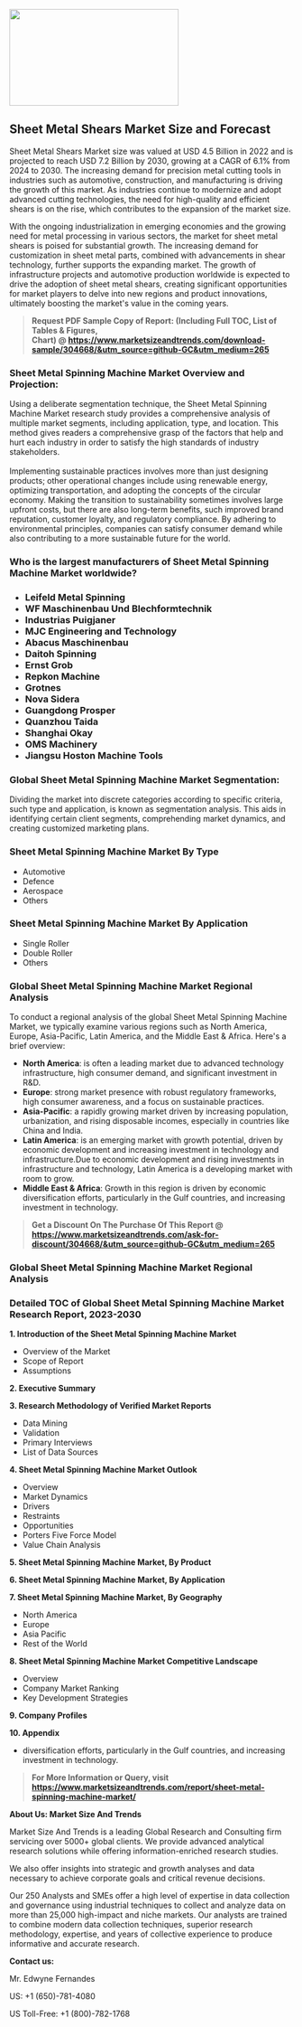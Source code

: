 <p><img class="alignnone size-medium wp-image-20088" src="https://ffe5etoiles.com/wp-content/uploads/2024/12/MST1-300x171.png" alt="" width="300" height="171" /></p><h2>Sheet Metal Shears Market Size and Forecast</h2><p>Sheet Metal Shears Market size was valued at USD 4.5 Billion in 2022 and is projected to reach USD 7.2 Billion by 2030, growing at a CAGR of 6.1% from 2024 to 2030. The increasing demand for precision metal cutting tools in industries such as automotive, construction, and manufacturing is driving the growth of this market. As industries continue to modernize and adopt advanced cutting technologies, the need for high-quality and efficient shears is on the rise, which contributes to the expansion of the market size.</p><p>With the ongoing industrialization in emerging economies and the growing need for metal processing in various sectors, the market for sheet metal shears is poised for substantial growth. The increasing demand for customization in sheet metal parts, combined with advancements in shear technology, further supports the expanding market. The growth of infrastructure projects and automotive production worldwide is expected to drive the adoption of sheet metal shears, creating significant opportunities for market players to delve into new regions and product innovations, ultimately boosting the market's value in the coming years.</p></p><blockquote id="" class=""><strong>Request PDF Sample Copy of Report: (Including Full TOC, List of Tables &amp; Figures, Chart)&nbsp;@&nbsp;<strong><a href="https://www.marketsizeandtrends.com/download-sample/304668/&utm_source=github-GC&utm_medium=265" target="_blank">https://www.marketsizeandtrends.com/download-sample/304668/&utm_source=github-GC&utm_medium=265</a></strong></strong></blockquote><h3 id="" class="">Sheet Metal Spinning Machine Market&nbsp;Overview and Projection:</h3><p id="" class="">Using a deliberate segmentation technique, the Sheet Metal Spinning Machine Market research study provides a comprehensive analysis of multiple market segments, including application, type, and location. This method gives readers a comprehensive grasp of the factors that help and hurt each industry in order to satisfy the high standards of industry stakeholders. <br /> <br />Implementing sustainable practices involves more than just designing products; other operational changes include using renewable energy, optimizing transportation, and adopting the concepts of the circular economy. Making the transition to sustainability sometimes involves large upfront costs, but there are also long-term benefits, such improved brand reputation, customer loyalty, and regulatory compliance. By adhering to environmental principles, companies can satisfy consumer demand while also contributing to a more sustainable future for the world.</p><h3 id="" class="">Who is the largest manufacturers of&nbsp;Sheet Metal Spinning Machine Market worldwide?</h3><h3 class=""><p><ul><li>Leifeld Metal Spinning </li><li> WF Maschinenbau Und Blechformtechnik </li><li> Industrias Puigjaner </li><li> MJC Engineering and Technology </li><li> Abacus Maschinenbau </li><li> Daitoh Spinning </li><li> Ernst Grob </li><li> Repkon Machine </li><li> Grotnes </li><li> Nova Sidera </li><li> Guangdong Prosper </li><li> Quanzhou Taida </li><li> Shanghai Okay </li><li> OMS Machinery </li><li> Jiangsu Hoston Machine Tools</li></ul></p></h3><h3 id="" class="">Global&nbsp;Sheet Metal Spinning Machine Market Segmentation:</h3><p id="" class="">Dividing the market into discrete categories according to specific criteria, such type and application, is known as segmentation analysis. This aids in identifying certain client segments, comprehending market dynamics, and creating customized marketing plans.</p><h3 id="" class="">Sheet Metal Spinning Machine Market&nbsp;By Type</h3><p><p><ul><li>Automotive</li><li> Defence</li><li> Aerospace</li><li> Others</p></li></ul></p></p><h3 id="" class="">Sheet Metal Spinning Machine Market&nbsp;By Application</h3><p class=""><p><ul><li>Single Roller</li><li> Double Roller</li><li> Others</li></ul></p></p><h3 id="" class="">Global Sheet Metal Spinning Machine Market Regional Analysis</h3><p id="" class="">To conduct a regional analysis of the global Sheet Metal Spinning Machine Market, we typically examine various regions such as North America, Europe, Asia-Pacific, Latin America, and the Middle East &amp; Africa. Here's a brief overview:</p><ul><li><strong>North America</strong>: is often a leading market due to advanced technology infrastructure, high consumer demand, and significant investment in R&amp;D.</li><li><strong>Europe</strong>: strong market presence with robust regulatory frameworks, high consumer awareness, and a focus on sustainable practices.</li><li><strong>Asia-Pacific</strong>: a rapidly growing market driven by increasing population, urbanization, and rising disposable incomes, especially in countries like China and India.</li><li><strong>Latin America</strong>: is an emerging market with growth potential, driven by economic development and increasing investment in technology and infrastructure.Due to economic development and rising investments in infrastructure and technology, Latin America is a developing market with room to grow.</li><li><strong>Middle East &amp; Africa</strong>: Growth in this region is driven by economic diversification efforts, particularly in the Gulf countries, and increasing investment in technology.</li></ul><blockquote id="" class=""><strong>Get a Discount On The Purchase Of This Report @ <strong><a href="https://www.marketsizeandtrends.com/ask-for-discount/304668/&utm_source=github-GC&utm_medium=265" target="_blank">https://www.marketsizeandtrends.com/ask-for-discount/304668/&utm_source=github-GC&utm_medium=265</a></strong></strong></blockquote><h3 id="" class="">Global Sheet Metal Spinning Machine Market Regional Analysis</h3><h3 id="" class="">Detailed TOC of Global Sheet Metal Spinning Machine Market Research Report, 2023-2030</h3><p id="" class=""><strong>1. Introduction of the Sheet Metal Spinning Machine Market</strong></p><ul><li>Overview of the Market</li><li>Scope of Report</li><li>Assumptions</li></ul><p id="" class=""><strong>2. Executive Summary</strong></p><p id="" class=""><strong>3. Research Methodology of Verified Market Reports</strong></p><ul><li>Data Mining</li><li>Validation</li><li>Primary Interviews</li><li>List of Data Sources</li></ul><p id="" class=""><strong>4. Sheet Metal Spinning Machine Market Outlook</strong></p><ul><li>Overview</li><li>Market Dynamics</li><li>Drivers</li><li>Restraints</li><li>Opportunities</li><li>Porters Five Force Model</li><li>Value Chain Analysis</li></ul><p id="" class=""><strong>5. Sheet Metal Spinning Machine Market, By Product</strong></p><p id="" class=""><strong>6. Sheet Metal Spinning Machine Market, By Application</strong></p><p id="" class=""><strong>7. Sheet Metal Spinning Machine Market, By Geography</strong></p><ul><li>North America</li><li>Europe</li><li>Asia Pacific</li><li>Rest of the World</li></ul><p id="" class=""><strong>8. Sheet Metal Spinning Machine Market Competitive Landscape</strong></p><ul><li>Overview</li><li>Company Market Ranking</li><li>Key Development Strategies</li></ul><p id="" class=""><strong>9. Company Profiles</strong></p><p id="" class=""><strong>10. Appendix</strong></p><ul><li>diversification efforts, particularly in the Gulf countries, and increasing investment in technology.</li></ul><blockquote id="" class=""><strong>For More Information or Query, visit <strong><strong><a href="https://www.marketsizeandtrends.com/report/sheet-metal-spinning-machine-market/" target="_blank">https://www.marketsizeandtrends.com/report/sheet-metal-spinning-machine-market/</a></strong></strong></strong></blockquote><p id="" class=""><strong>About Us: Market Size And Trends</strong></p><p id="" class="">Market Size And Trends is a leading Global Research and Consulting firm servicing over 5000+ global clients. We provide advanced analytical research solutions while offering information-enriched research studies.</p><p id="" class="">We also offer insights into strategic and growth analyses and data necessary to achieve corporate goals and critical revenue decisions.</p><p id="" class="">Our 250 Analysts and SMEs offer a high level of expertise in data collection and governance using industrial techniques to collect and analyze data on more than 25,000 high-impact and niche markets. Our analysts are trained to combine modern data collection techniques, superior research methodology, expertise, and years of collective experience to produce informative and accurate research.</p><p id="" class=""><strong>Contact us:</strong></p><p id="" class="">Mr. Edwyne Fernandes</p><p id="" class="">US: +1 (650)-781-4080</p><p id="" class="">US Toll-Free: +1 (800)-782-1768</p>

